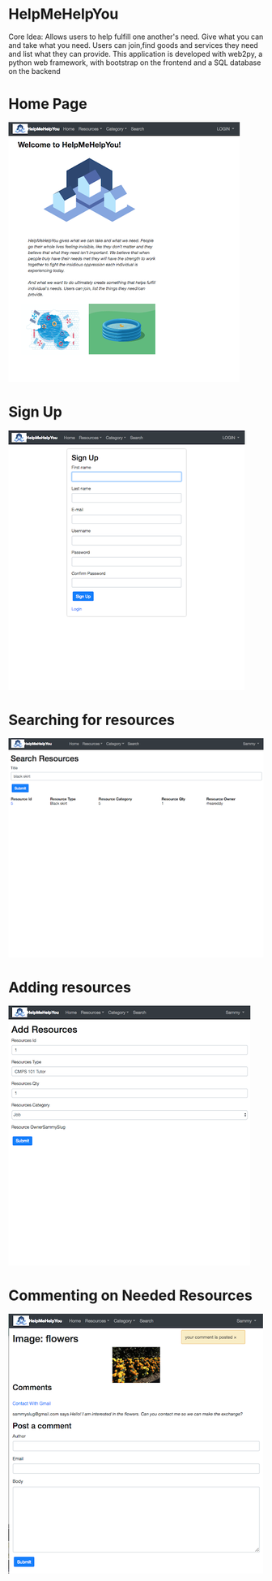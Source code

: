 # HelpMeHelpYou

Core Idea: Allows users to help fulfill one another's need. Give what you can and take what you need. Users can join,find goods and services they need and list what they can provide.
This application is developed with web2py, a python web framework, with bootstrap on the frontend and a SQL database on the backend

# Home Page
![](images/welcome.png)

# Sign Up
![](images/signup.png)

# Searching for resources
![](images/search.png)

# Adding resources
![](images/addresources.png)

# Commenting on Needed Resources
![](images/comment.png)
